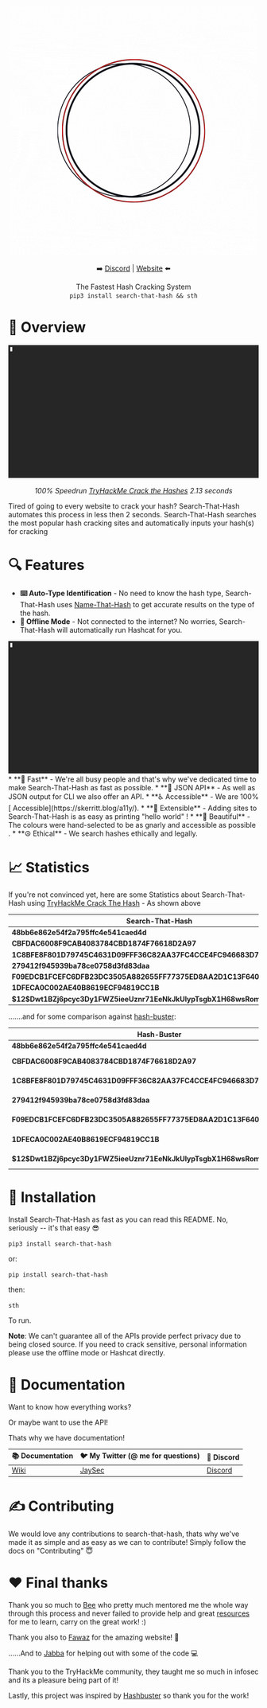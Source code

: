 
<p align="center">
<img src="Pictures/logo.gif">
<p align="center">➡️ <a href="https://discord.gg/zYTM3rZM4T">Discord</a> | <a href="https://nth.skerrittt.blog">Website</a> ⬅️</p>
<p align="center">The Fastest Hash Cracking System<br>
<code>pip3 install search-that-hash && sth</code>
</p>

# 🤔 Overview

<img src="Pictures/speedrunning.gif">
<p align="center"><i>100% Speedrun <a href="https://tryhackme.com/room/crackthehash">TryHackMe Crack the Hashes</a> 2.13 seconds</i></p>

Tired of going to every website to crack your hash? Search-That-Hash automates this process in less then 2 seconds.
Search-That-Hash searches the most popular hash cracking sites and automatically inputs your hash(s) for cracking

# 🔍 Features

* **⌨️ Auto-Type Identification** - No need to know the hash type, Search-That-Hash uses [Name-That-Hash](https://github.com/HashPals/Name-That-Hash) to get accurate results on the type of the hash.
* **📵 Offline Mode** - Not connected to the internet? No worries, Search-That-Hash will automatically run Hashcat for you.
<img src="Pictures/speedrunning.gif">
* **💨 Fast** - We're all busy people and that's why we've dedicated time to make Search-That-Hash as fast as possible.
* **🦾 JSON API** - As well as JSON output for CLI we also offer an API.
* **♿ Accessible** - We are 100% [ Accessible](https://skerritt.blog/a11y/).
* **🎫 Extensible** - Adding sites to Search-That-Hash is as easy as printing "hello world" !
* **🌈 Beautiful** - The colours were hand-selected to be as gnarly and accessible as possible .
* **☮️ Ethical** - We search hashes ethically and legally.

# 📈 Statistics

If you're not convinced yet, here are some Statistics about Search-That-Hash using [TryHackMe Crack The Hash](https://tryhackme.com/room/crackthehash) - As shown above

| **Search-That-Hash** | Time | Plain |
| ---- | ---- | ---- |
| **48bb6e862e54f2a795ffc4e541caed4d** | 0.515 |  Easy
| **CBFDAC6008F9CAB4083784CBD1874F76618D2A97** | 2.452 | Password123
| **1C8BFE8F801D79745C4631D09FFF36C82AA37FC4CCE4FC946683D7B336B63032** | 2.078  | letmein
| **279412f945939ba78ce0758d3fd83daa** | 1.383|  Eternity22
| **F09EDCB1FCEFC6DFB23DC3505A882655FF77375ED8AA2D1C13F640FCCC2D0C85** | 1.970 |  paule
| **1DFECA0C002AE40B8619ECF94819CC1B** | 3.023 | n63umy8lkf4i
| **\$12$Dwt1BZj6pcyc3Dy1FWZ5ieeUznr71EeNkJkUlypTsgbX1H68wsRom** | 3.202 | bleh

.......and for some comparison against [hash-buster](https://github.com/s0md3v/Hash-Buster):

| **Hash-Buster** | Time | Plain |
| ---- | ---- | ---- | 
| **48bb6e862e54f2a795ffc4e541caed4d** | 0.875 |  Easy
| **CBFDAC6008F9CAB4083784CBD1874F76618D2A97** | N/A | Not Found
| **1C8BFE8F801D79745C4631D09FFF36C82AA37FC4CCE4FC946683D7B336B63032** | N/A  | Not Found
| **279412f945939ba78ce0758d3fd83daa** | N/A |  Not Found
| **F09EDCB1FCEFC6DFB23DC3505A882655FF77375ED8AA2D1C13F640FCCC2D0C85** | N/A | Not Found
| **1DFECA0C002AE40B8619ECF94819CC1B** | N/A | Not Found
| **\$12$Dwt1BZj6pcyc3Dy1FWZ5ieeUznr71EeNkJkUlypTsgbX1H68wsRom** | N/A | Not found

# 🔨 Installation

Install Search-That-Hash as fast as you can read this README. No, seriously -- it's that easy  😎

```pip3 install search-that-hash```

or:

```pip install search-that-hash```

then:

``sth``

To run.

**Note**: We can't guarantee all of the APIs provide perfect privacy due to being closed source. If you need to crack sensitive, personal information please use the offline mode or Hashcat directly.


# 📖 Documentation

Want to know how everything works? 

Or maybe want to use the API!

Thats why we have documentation!

| 📚 **Documentation** | 🐦 **My Twitter (@ me for questions)** | 🎳 **Discord** 
| --------------- | ----------------------------------- | ---------------- | 
| [Wiki](https://github.com/HashPals/Search-That-Hash/wiki) | [JaySec](https://twitter.com/Jayy_2004) | [Discord](https://discord.gg/zYTM3rZM4T) | 


# ✍️ Contributing

We would love any contributions to search-that-hash, thats why we've made it as simple and as easy as we can to contribute! Simply follow the docs on "Contributing" 😇

# ❤️ Final thanks

Thank you so much to  [Bee](https://twitter.com/bee_sec_san) who pretty much mentored me the whole way through this process and never failed to provide help and great [resources ](https://skerritt.blog/)for me to learn, carry on the great work! :)

Thank you also to [Fawaz](https://twitter.com/q8fawazo) for the amazing website!  🚧

......And to [Jabba](https://github.com/JabbaTheBunny) for helping out with some of the code 💻

Thank you to the TryHackMe community, they taught me so much in infosec and its a pleasure being part of it!

Lastly, this project was inspired by [Hashbuster](https://github.com/s0md3v/Hash-Buster) so thank you for the work!

